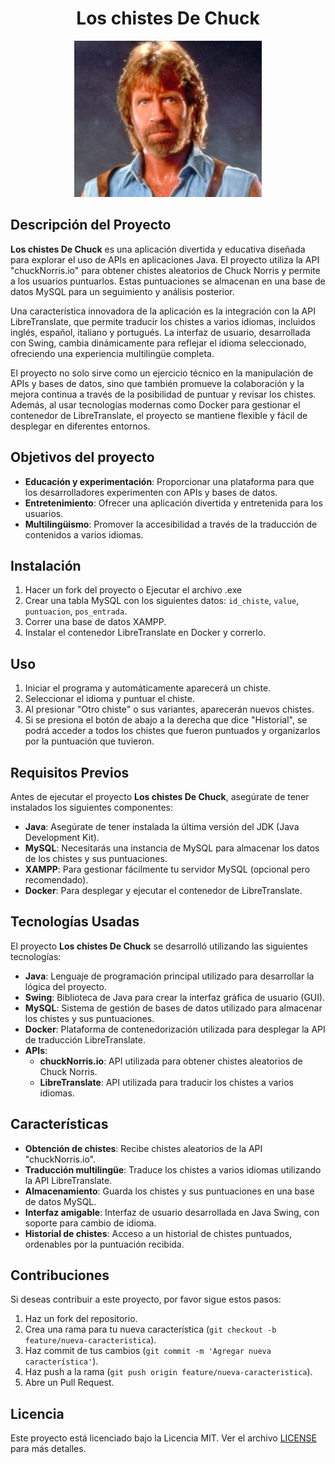<h1 align="center">Los chistes De Chuck</h1>

<p align="center">


<img src="LosChistesDeChuck/src/main/resources/Images/ChuckNorrisChico.jpg" alt="" width="300" height="250">
</p>


## Descripción del Proyecto

**Los chistes De Chuck** es una aplicación divertida y educativa diseñada para explorar el uso de APIs en aplicaciones Java. El proyecto utiliza la API "chuckNorris.io" para obtener chistes aleatorios de Chuck Norris y permite a los usuarios puntuarlos. Estas puntuaciones se almacenan en una base de datos MySQL para un seguimiento y análisis posterior.

Una característica innovadora de la aplicación es la integración con la API LibreTranslate, que permite traducir los chistes a varios idiomas, incluidos inglés, español, italiano y portugués. La interfaz de usuario, desarrollada con Swing, cambia dinámicamente para reflejar el idioma seleccionado, ofreciendo una experiencia multilingüe completa.

El proyecto no solo sirve como un ejercicio técnico en la manipulación de APIs y bases de datos, sino que también promueve la colaboración y la mejora continua a través de la posibilidad de puntuar y revisar los chistes. Además, al usar tecnologías modernas como Docker para gestionar el contenedor de LibreTranslate, el proyecto se mantiene flexible y fácil de desplegar en diferentes entornos.


## Objetivos del proyecto
- **Educación y experimentación**: Proporcionar una plataforma para que los desarrolladores experimenten con APIs y bases de datos.
- **Entretenimiento**: Ofrecer una aplicación divertida y entretenida para los usuarios.
- **Multilingüismo**: Promover la accesibilidad a través de la traducción de contenidos a varios idiomas.

  
## Instalación

1. Hacer un fork del proyecto o Ejecutar el archivo .exe
2. Crear una tabla MySQL con los siguientes datos: `id_chiste`, `value`, `puntuacion`, `pos_entrada`.
3. Correr una base de datos XAMPP.
4. Instalar el contenedor LibreTranslate en Docker y correrlo.

## Uso

1. Iniciar el programa y automáticamente aparecerá un chiste.
2. Seleccionar el idioma y puntuar el chiste.
3. Al presionar "Otro chiste" o sus variantes, aparecerán nuevos chistes.
4. Si se presiona el botón de abajo a la derecha que dice "Historial", se podrá acceder a todos los chistes que fueron puntuados y organizarlos por la puntuación que tuvieron.

## Requisitos Previos

Antes de ejecutar el proyecto **Los chistes De Chuck**, asegúrate de tener instalados los siguientes componentes:

- **Java**: Asegúrate de tener instalada la última versión del JDK (Java Development Kit).
- **MySQL**: Necesitarás una instancia de MySQL para almacenar los datos de los chistes y sus puntuaciones.
- **XAMPP**: Para gestionar fácilmente tu servidor MySQL (opcional pero recomendado).
- **Docker**: Para desplegar y ejecutar el contenedor de LibreTranslate.

## Tecnologías Usadas

El proyecto **Los chistes De Chuck** se desarrolló utilizando las siguientes tecnologías:

- **Java**: Lenguaje de programación principal utilizado para desarrollar la lógica del proyecto.
- **Swing**: Biblioteca de Java para crear la interfaz gráfica de usuario (GUI).
- **MySQL**: Sistema de gestión de bases de datos utilizado para almacenar los chistes y sus puntuaciones.
- **Docker**: Plataforma de contenedorización utilizada para desplegar la API de traducción LibreTranslate.
- **APIs**:
  - **chuckNorris.io**: API utilizada para obtener chistes aleatorios de Chuck Norris.
  - **LibreTranslate**: API utilizada para traducir los chistes a varios idiomas.

## Características

- **Obtención de chistes**: Recibe chistes aleatorios de la API "chuckNorris.io".
- **Traducción multilingüe**: Traduce los chistes a varios idiomas utilizando la API LibreTranslate.
- **Almacenamiento**: Guarda los chistes y sus puntuaciones en una base de datos MySQL.
- **Interfaz amigable**: Interfaz de usuario desarrollada en Java Swing, con soporte para cambio de idioma.
- **Historial de chistes**: Acceso a un historial de chistes puntuados, ordenables por la puntuación recibida.


## Contribuciones

Si deseas contribuir a este proyecto, por favor sigue estos pasos:

1. Haz un fork del repositorio.
2. Crea una rama para tu nueva característica (`git checkout -b feature/nueva-caracteristica`).
3. Haz commit de tus cambios (`git commit -m 'Agregar nueva característica'`).
4. Haz push a la rama (`git push origin feature/nueva-caracteristica`).
5. Abre un Pull Request.

## Licencia

Este proyecto está licenciado bajo la Licencia MIT. Ver el archivo [LICENSE](LICENSE) para más detalles.
